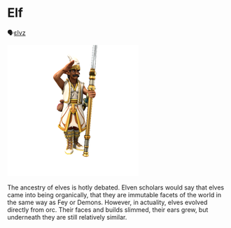 # Elf
🗣[ɛlvz]()

![](elf.png)

The ancestry of elves is hotly debated. Elven scholars would say that elves came into being organically, that they are immutable facets of the world in the same way as Fey or Demons. However, in actuality, elves evolved directly from orc. Their faces and builds slimmed, their ears grew, but underneath they are still relatively similar.